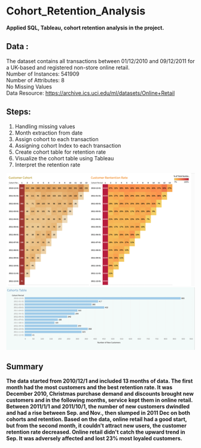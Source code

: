 # Cohort_Retention_Analysis
<b> Applied SQL, Tableau, cohort retention analysis in the project. </b>

## Data :
The dataset contains all transactions between 01/12/2010 and 09/12/2011 for a UK-based and registered non-store online retail. <br>
Number of Instances: 541909 <br>
Number of Attributes: 8 <br>
No Missing Values <br>
Data Resource: https://archive.ics.uci.edu/ml/datasets/Online+Retail 

## Steps: 
 1. Handling missing values
 2. Month extraction from date
 3. Assign cohort to each transaction
 4. Assigning cohort Index to each transaction
 5. Create cohort table for retention rate
 6. Visualize the cohort table using Tableau
 7. Interpret the retention rate

![alt text](https://github.com/gracexin98/Cohort_Retention_Analysis/blob/main/Cohort_retention_Dash1.png)
![alt text](https://github.com/gracexin98/Cohort_Retention_Analysis/blob/main/Cohort_retention_Dash2.png)

## Summary
<b> 
The data started from 2010/12/1 and included 13 months of data.
The first month had the most customers and the best retention rate. 
It was December 2010, Christmas purchase demand and discounts brought new customers and in the following months, service kept them in online retail. 
Between 2011/1/1 and 2011/10/1, the number of new customers dwindled and had a rise between Sep. and Nov., then slumped in 2011 Dec on both cohorts and retention. Based on the data, online retail had a good start, but from the second month, it couldn't attract new users, the customer retention rate decreased. Online retail didn't catch the upward trend in Sep. It was adversely affected and lost 23% most loyaled customers. 
  </b>
